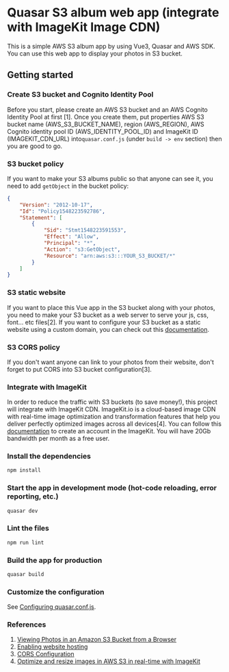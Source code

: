 # Quasar S3 album web app (integrate with ImageKit Image CDN)

This is a simple AWS S3 album app by using Vue3, Quasar and AWS SDK. You can use this web app to display your photos in S3 bucket.

## Getting started
### Create S3 bucket and Cognito Identity Pool
Before you start, please create an AWS S3 bucket and an AWS Cognito Identity Pool at first [1]. Once you create them, put properties
AWS S3 bucket name (AWS_S3_BUCKET_NAME), region (AWS_REGION), AWS Cognito identity pool ID (AWS_IDENTITY_POOL_ID) and ImageKit ID (IMAGEKIT_CDN_URL)
into`quasar.conf.js` (under `build -> env` section) then you are good to go.

### S3 bucket policy
If you want to make your S3 albums public so that anyone can see it, you need to add `getObject` in the bucket policy:
```json
{
    "Version": "2012-10-17",
    "Id": "Policy1548223592786",
    "Statement": [
        {
            "Sid": "Stmt1548223591553",
            "Effect": "Allow",
            "Principal": "*",
            "Action": "s3:GetObject",
            "Resource": "arn:aws:s3:::YOUR_S3_BUCKET/*"
        }
    ]
}
```

### S3 static website
If you want to place this Vue app in the S3 bucket along with your photos, you need to make your S3 bucket as a web server
to serve your js, css, font... etc files[2]. If you want to configure your S3 bucket as a static website using a custom domain,
you can check out this [documentation](https://docs.aws.amazon.com/AmazonS3/latest/userguide/website-hosting-custom-domain-walkthrough.html).

### S3 CORS policy
If you don't want anyone can link to your photos from their website, don't forget to put CORS into S3 bucket configuration[3].

### Integrate with ImageKit
In order to reduce the traffic with S3 buckets (to save money!), this project will integrate with ImageKit CDN.
ImageKit.io is a cloud-based image CDN with real-time image optimization and transformation features that help you
deliver perfectly optimized images across all devices[4]. You can follow this [documentation](https://imagekit.io/blog/image-optimization-resize-aws-s3-imagekit/)
to create an account in the ImageKit. You will have 20Gb bandwidth per month as a free user.

### Install the dependencies
```bash
npm install
```

### Start the app in development mode (hot-code reloading, error reporting, etc.)
```bash
quasar dev
```

### Lint the files
```bash
npm run lint
```

### Build the app for production
```bash
quasar build
```

### Customize the configuration
See [Configuring quasar.conf.js](https://v2.quasar.dev/quasar-cli/quasar-conf-js).

### References
1. [Viewing Photos in an Amazon S3 Bucket from a Browser](https://docs.aws.amazon.com/sdk-for-javascript/v2/developer-guide/s3-example-photos-view.html)
2. [Enabling website hosting](https://docs.aws.amazon.com/AmazonS3/latest/userguide/EnableWebsiteHosting.html)
3. [CORS Configuration](https://docs.aws.amazon.com/AmazonS3/latest/userguide/ManageCorsUsing.html)
4. [Optimize and resize images in AWS S3 in real-time with ImageKit](https://imagekit.io/blog/image-optimization-resize-aws-s3-imagekit/)

